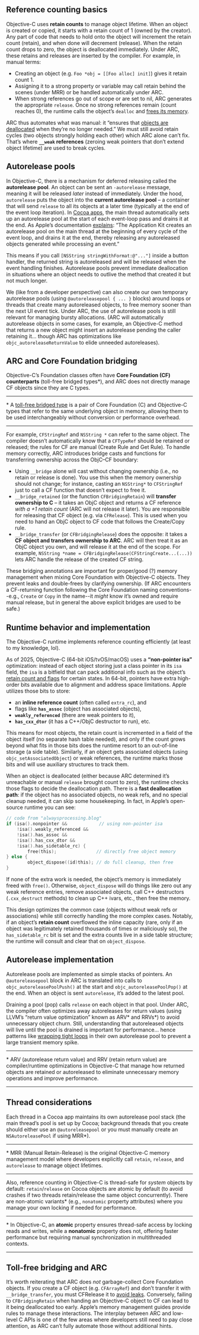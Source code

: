 ## Reference counting basics
Objective-C uses **retain counts** to manage object lifetime. When an object is created or copied, it starts with a retain count of 1 (owned by the creator). Any part of code that needs to hold onto the object will increment the retain count (retain), and when done will decrement (release). When the retain count drops to zero, the object is deallocated immediately. Under ARC, these retains and releases are inserted by the compiler. For example, in manual terms:

- Creating an object (e.g. `Foo *obj = [[Foo alloc] init]`) gives it retain count 1.
- Assigning it to a strong property or variable may call retain behind the scenes (under MRR) or be handled automatically under ARC.
- When strong references go out of scope or are set to nil, ARC generates the appropriate `release`. Once no strong references remain (count reaches 0), the runtime calls the object’s `dealloc` and [frees its memory](https://medium.com/@melissazm/advanced-memory-management-in-ios-exploring-arc-manual-retain-release-and-memory-leaks-f5c69ed68417).

ARC thus automates what was manual: it “ensures that [objects are deallocated](https://medium.com/@melissazm/advanced-memory-management-in-ios-exploring-arc-manual-retain-release-and-memory-leaks-f5c69ed68417) when they’re no longer needed.” We must still avoid retain cycles (two objects strongly holding each other) which ARC alone can’t fix. That’s where **`__weak` references** (zeroing weak pointers that don’t extend object lifetime) are used to break cycles.
## Autorelease pools
In Objective-C, there is a mechanism for deferred releasing called the **autorelease pool**. An object can be sent an `-autorelease` message, meaning it will be released _later_ instead of immediately. Under the hood, `autorelease` puts the object into the **current autorelease pool** – a container that will send `release` to all its objects at a later time (typically at the end of the event loop iteration). In [Cocoa apps](https://stackoverflow.com/questions/35373183/proper-usage-of-autoreleasepool), the main thread automatically sets up an autorelease pool at the start of each event-loop pass and drains it at the end. As Apple’s documentation [explains](https://stackoverflow.com/questions/35373183/proper-usage-of-autoreleasepool#:~:text=If%20you%20are%20using%20AppKit%2C,have%20to%20create%20autorelease%20pools): “The Application Kit creates an autorelease pool on the main thread at the beginning of every cycle of the event loop, and drains it at the end, thereby releasing any autoreleased objects generated while processing an event.”

This means if you call `[NSString stringWithFormat:@"..."]` inside a button handler, the returned string is autoreleased and will be released when the event handling finishes. Autorelease pools prevent immediate deallocation in situations where an object needs to outlive the method that created it but not much longer. 

We (like from a developer perspective) can also create our own temporary autorelease pools (using `@autoreleasepool { ... }` blocks) around loops or threads that create many autoreleased objects, to free memory sooner than the next UI event tick. Under ARC, the use of autorelease pools is still relevant for managing bursty allocations. (ARC will automatically autorelease objects in some cases, for example, an Objective-C method that returns a new object might insert an autorelease pending the caller retaining it... though ARC has optimizations like `objc_autoreleaseReturnValue` to elide unneeded autoreleases).

## ARC and Core Foundation bridging
Objective-C’s Foundation classes often have **Core Foundation (CF) counterparts** (toll-free bridged types*), and ARC does not directly manage CF objects since they are C types. 

---

\* A [toll-free bridged type](http://developer.apple.com/library/archive/documentation/CoreFoundation/Conceptual/CFDesignConcepts/Articles/tollFreeBridgedTypes.html) is a pair of Core Foundation (C) and Objective-C types that refer to the same underlying object in memory, allowing them to be used interchangeably without conversion or performance overhead.

---

For example, `CFStringRef` and `NSString *` can refer to the same object. The compiler doesn’t automatically know that a `CFTypeRef` should be retained or released; the rules for CF are manual (Create Rule and Get Rule). To handle memory correctly, ARC introduces bridge casts and functions for transferring ownership across the ObjC–CF boundary:

- Using `__bridge` alone will cast without changing ownership (i.e., no retain or release is done). You use this when the memory ownership should not change; for instance, casting an `NSString*` to `CFStringRef` just to call a CF function that doesn’t expect to free it.
- `__bridge_retained` (or the function `CFBridgingRetain`) will **transfer ownership to C** – it takes an ObjC object and returns a CF reference *with a +1 retain count* (ARC will not release it later). You are responsible for releasing that CF object (e.g. via `CFRelease`). This is used when you need to hand an ObjC object to CF code that follows the Create/Copy rule.
- `__bridge_transfer` (or `CFBridgingRelease`) does the opposite: it takes a **CF object and transfers ownership to ARC**. ARC will then treat it as an ObjC object you own, and will release it at the end of the scope. For example, `NSString *name = CFBridgingRelease(CFStringCreate...(...))` lets ARC handle the release of the created CF string.

These bridging annotations are important for proper/good (?) memory management when mixing Core Foundation with Objective-C objects. They prevent leaks and double-frees by clarifying ownership. (If ARC encounters a CF-returning function following the Core Foundation naming conventions--e.g., `Create` or `Copy` in the name--it *might* know it’s owned and require manual release, but in general the above explicit bridges are used to be safe.)

## Runtime behavior and implementation 
The Objective-C runtime implements reference counting efficiently (at least to my knowledge, lol). 

As of 2025, Objective-C (64-bit iOS/tvOS/macOS) uses a **“non-pointer isa”** optimization: instead of each object storing just a class pointer in its `isa` field, the `isa` is a bitfield that can pack additional info such as the object’s [retain count and flags](https://alwaysprocessing.blog/2023/01/19/objc-class-isa) for certain states. In 64-bit, pointers have extra high-order bits available due to alignment and address space limitations. Apple utilizes those bits to store: 

- an **inline reference count** (often called `extra_rc`), and 
- flags like **`has_assoc`** (object has associated objects), 
- **`weakly_referenced`** (there are weak pointers to it), 
- **`has_cxx_dtor`** (it has a C++/ObjC destructor to run), etc.

This means for most objects, the retain count is incremented in a field of the object itself (no separate hash table needed), and only if the count grows beyond what fits in those bits does the runtime resort to an out-of-line storage (a side table). Similarly, if an object gets associated objects (using `objc_setAssociatedObject`) or weak references, the runtime marks those bits and will use auxiliary structures to track them.

When an object is deallocated (either because ARC determined it’s unreachable or manual `release` brought count to zero), the runtime checks those flags to decide the deallocation path. There is a **fast deallocation path**: if the object has no associated objects, no weak refs, and no special cleanup needed, it can skip some housekeeping. In fact, in Apple’s open-source runtime you can see:

```c
// code from "alwaysprocessing.blog"
if (isa().nonpointer &&            // using non-pointer isa
    !isa().weakly_referenced && 
    !isa().has_assoc && 
    !isa().has_cxx_dtor && 
    !isa().has_sidetable_rc) {
        free(this);               // directly free object memory
} else {
        object_dispose((id)this); // do full cleanup, then free
}
```

If none of the extra work is needed, the object’s memory is immediately freed with `free()`. Otherwise, `object_dispose` will do things like zero out any weak reference entries, remove associated objects, call C++ destructors (`.cxx_destruct` methods) to clean up C++ ivars, etc., then free the memory. 

This design optimizes the common case (objects without weak refs or associations) while still correctly handling the more complex cases. Notably, if an object’s **retain count** overflowed the inline capacity (rare, only if an object was legitimately retained thousands of times or maliciously so), the `has_sidetable_rc` bit is set and the extra counts live in a side table structure; the runtime will consult and clear that on `object_dispose`.

## Autorelease implementation
Autorelease pools are implemented as simple stacks of pointers. An `@autoreleasepool` block in ARC is translated into calls to `objc_autoreleasePoolPush()` at the start and `objc_autoreleasePoolPop()` at the end. When an object is sent `autorelease`, it’s added to the latest pool. 

Draining a pool (pop) calls `release` on each object in that pool. Under ARC, the compiler often optimizes away autoreleases for return values (using LLVM’s “return value optimization” known as ARV* and RRVs*) to avoid unnecessary object churn. Still, understanding that autoreleased objects will live until the pool is drained is important for performance... hence patterns like [wrapping tight loops](https://medium.com/@melissazm/advanced-memory-management-in-ios-exploring-arc-manual-retain-release-and-memory-leaks-f5c69ed68417) in their own autorelease pool to prevent a large transient memory spike.

---

\* ARV (autorelease return value) and RRV (retain return value) are compiler/runtime optimizations in Objective-C that manage how returned objects are retained or autoreleased to eliminate unnecessary memory operations and improve performance.

---

## Thread considerations
Each thread in a Cocoa app maintains its own autorelease pool stack (the main thread’s pool is set up by Cocoa; background threads that you create should either use an `@autoreleasepool` or you must manually create an `NSAutoreleasePool` if using MRR*). 

--- 

\* MRR (Manual Retain-Release) is the original Objective-C memory management model where developers explicitly call `retain`, `release`, and `autorelease` to manage object lifetimes.

--- 

Also, reference counting in Objective-C is thread-safe for *system* objects by default: `retain`/`release` on Cocoa objects are atomic by default (to avoid crashes if two threads retain/release the same object concurrently). There are non-atomic variants* (e.g., `nonatomic` property attributes) where you manage your own locking if needed for performance.

---

\* In Objective-C, an **atomic** property ensures thread-safe access by locking reads and writes, while a **nonatomic** property does not, offering faster performance but requiring manual synchronization in multithreaded contexts.

--- 

## Toll-free bridging and ARC
It’s worth reiterating that ARC does _not_ garbage-collect Core Foundation objects. If you create a CF object (e.g. `CFArrayRef`) and don’t transfer it with `__bridge_transfer`, you must CFRelease it to [avoid leaks](https://developer.apple.com/library/archive/documentation/CoreFoundation/Conceptual/CFDesignConcepts/Articles/tollFreeBridgedTypes.html). Conversely, failing to `CFBridgingRetain` when handing an Objective-C object to CF can lead to it being deallocated too early. Apple’s memory management guides provide rules to manage these interactions. The interplay between ARC and low-level C APIs is one of the few areas where developers still need to pay close attention, as ARC can’t fully automate those without additional hints.

